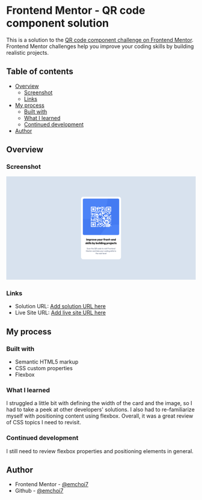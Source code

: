 # Frontend Mentor - QR code component solution

This is a solution to the [QR code component challenge on Frontend Mentor](https://www.frontendmentor.io/challenges/qr-code-component-iux_sIO_H). Frontend Mentor challenges help you improve your coding skills by building realistic projects. 

## Table of contents

- [Overview](#overview)
  - [Screenshot](#screenshot)
  - [Links](#links)
- [My process](#my-process)
  - [Built with](#built-with)
  - [What I learned](#what-i-learned)
  - [Continued development](#continued-development)
- [Author](#author)

## Overview

### Screenshot

![](./screenshot.png)

### Links

- Solution URL: [Add solution URL here](https://your-solution-url.com)
- Live Site URL: [Add live site URL here](https://your-live-site-url.com)

## My process

### Built with

- Semantic HTML5 markup
- CSS custom properties
- Flexbox

### What I learned

I struggled a little bit with defining the width of the card and the image, so I had to take a peek at other developers' solutions. I also had to re-familiarize myself with positioning content using flexbox. Overall, it was a great review of CSS topics I need to revisit.

### Continued development

I still need to review flexbox properties and positioning elements in general. 

## Author

- Frontend Mentor - [@emchoi7](https://www.frontendmentor.io/profile/emchoi7)
- Github - [@emchoi7](https://github.com/emchoi7)
